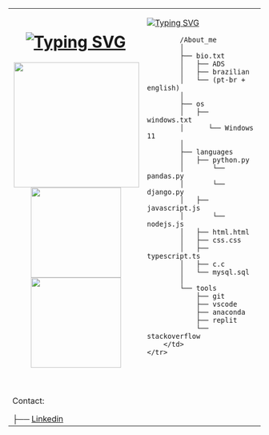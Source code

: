 <table>
    <tr>
        <td>
            <h1 align="center">
                <a href="https://git.io/typing-svg">
                    <img src="https://readme-typing-svg.herokuapp.com?size=30&pause=1000&color=F7F7F7&center=true&width=435&lines=Hi+there;I'm+Dev+Luana!" alt="Typing SVG" />
                </a>
            </h1>
            <img align="right" src="https://cdn.discordapp.com/attachments/1087133504296472707/1232752734709747843/animated-gif-maker.gif?ex=662a99f3&is=66294873&hm=96ebc1eab561140eeb10cadf0ff90bbe6181a06395d5488801793c2bb20644d3&" height="250px"/>
            <br/>
            <br/>
            <br/>
            <div align="center">
              <img height="180cm" src="https://github-readme-stats.vercel.app/api?username=luanacostav&theme=midnight-purple&show_icons=true&bg_color=00000000&rank_icon=github"/>
              <img height="180cm" src="https://github-readme-stats.vercel.app/api/top-langs/?username=luanacostav&layout=compact&theme=midnight-purple&bg_color=00000000"/>
            </div>
            <br/>
            <br/>
            <p>Contact:</p>
            ├── <a href="https://www.linkedin.com/in/luana-costa-vasconcelos-613707287/">Linkedin</a>
        </td>
        <td style="width: 50%; vertical-align: top;">
            <p>
                <a href="https://git.io/typing-svg">
                    <img src="https://readme-typing-svg.herokuapp.com?weight=500&size=18&pause=1000&color=F7F7F7&width=435&lines=Info+loading+.+.+." alt="Typing SVG" />
                </a>
            </p>
            
            /About_me
            │
            ├── bio.txt
            │   ├── ADS
            │   ├── brazilian
            │   └── (pt-br + english)
            │
            ├── os
            │   ├── windows.txt
            │      └── Windows 11
            │
            ├── languages
            │   ├── python.py
            │       └── pandas.py
            │       └── django.py
            │   ├── javascript.js
            │       └── nodejs.js
            │   ├── html.html
            │   ├── css.css
            │   ├── typescript.ts
            │   ├── c.c
            │   └── mysql.sql
            │
            └── tools
                ├── git
                ├── vscode
                ├── anaconda
                ├── replit
                └── stackoverflow
        </td>
    </tr>
</table>
